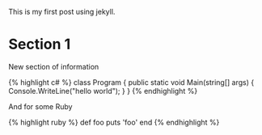 ---
---
This is my first post using jekyll.  

# Section 1 

New section of information

{% highlight c# %}
class Program
{
    public static void Main(string[] args)
    {
        Console.WriteLine("hello world");
    }
}
{% endhighlight %}

And for some Ruby 

{% highlight ruby %}
def foo
  puts 'foo'
end
{% endhighlight %}

